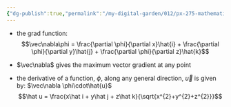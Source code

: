 ```yaml
---
{"dg-publish":true,"permalink":"/my-digital-garden/012/px-275-mathematical-methods/a-differentiation/2-advanced-a3-a4-and-a5/px-275-a4a-directional-derivatives/","created":"2024-11-25T10:50:32.000+00:00","updated":"2024-11-26T10:04:10.318+00:00"}
---
```


- the grad function: 
$$\vec\nabla\phi = \frac{\partial \phi}{\partial x}\hat{i} + \frac{\partial \phi}{\partial y}\hat{j} + \frac{\partial \phi}{\partial z}\hat{k}$$
- $\vec\nabla$ gives the maximum vector gradient at any point 

- the derivative of  a function, $\phi$, along any general direction, $\vec u$ is given by: $\vec\nabla \phi\cdot\hat{u}$
$$\hat u = \frac{x\hat i + y\hat j + z\hat k}{\sqrt{x^{2}+y^{2}+z^{2}}}$$
